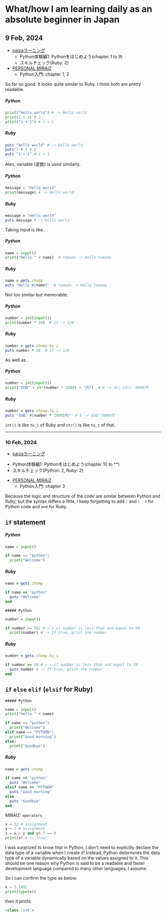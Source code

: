 # What/how I am learning daily as an absolute beginner in Japan

## 9 Feb, 2024
* [paizaラーニング](https://paiza.jp/ "paiza")
  - Python体験編1: Pythonをはじめよう(chapter 1 to 9)
  - スキルチェック(Ruby: 2)
* [PERSONAL MIRAIZ](https://miraiz-persol.jp/learning)
  - Python入門: chapter 1, 2


 So far so good.
 It looks quite similar to Ruby. I think both are pretty readable.

  ##### Python
  ```python
  print("Hello world") # -> Hello world
  print(1 + 1) # 2
  print("1 + 1") # 1 + 1
  ```
   ##### Ruby
  ```ruby
  puts "Hello world" # -> Hello world
  puts 1 + 1 # 2
  puts "1 + 1" # 1 + 1
  ```


 Also, variable (変数) is used similarly.

  ##### Python
  ```python
  message = "Hello world"
  print(message) # -> Hello world
  ```

   ##### Ruby
  ```ruby
  message = "Hello world"
  puts message # -> Hello world
  ``````


  Taking input is like..
  
  ##### Python
  ```python
  name = input()
  print("Hello " + name)  # Yamada -> Hello Yamada
  ```
   ##### Ruby
  ```ruby
  name = gets.chomp
  puts "Hello #{name}"  # Yamada -> Hello Yamada
  ```


  Not too similar but memorable.

  ##### Python
  ```python
  number = int(input())
  print(number * 10)  # 12 -> 120
  ```

   ##### Ruby
  ```ruby
  number = gets.chomp.to_i
  puts number * 10  # 12 -> 120
  ``````


  As well as..

  ##### Python
  ```python
  number = int(input())
  print("日給" + str(number * 1000) + "円")  # 8 -> おこづかい：8000円
  ```

   ##### Ruby
  ```ruby
  number = gets.chomp.to_i
  puts "日給：#{number * 1000}円"  # 8 -> 日給：8000円
  ```

  `int()` is like `to_i` of Ruby and `str()` is like `to_s` of that.

---

### 10 Feb, 2024
* [paizaラーニング](https://paiza.jp/ "paiza")
 - Python体験編1: Pythonをはじめよう(chapter 10 to **)
  - スキルチェック(Python: 2, Ruby: 2)
* [PERSONAL MIRAIZ](https://miraiz-persol.jp/learning)
  - Python入門: chapter 3

 Because the logic and structure of the code are similar between Python and Ruby, but the syntax differs a little, I keep forgetting to add `:` and `(  )` for Python code and `end` for Ruby.

 ## `if` statement

  ##### Python
  ```python
  name = input()

  if name == "python":
    print("Welcome")
  ```
   ##### Ruby
  ```ruby
  name = gets.chomp

  if name == "python"
    puts "Welcome"
  end
  ```

    ##### Python
  ```python
  number = input()

  if number >= 50: # =-> if number is less than and equal to 50
    print(number) # -> If true, print the number
  ```
   ##### Ruby
  ```ruby
  number = gets.chomp.to_i

  if number >= 50 # =-> if number is less than and equal to 50
    puts number # -> If true, print the number
  end
  ```

## `if` `else` `elif` (`elsif` for Ruby)
    ##### Python
  ```python
  name = input()
  print("Hello " + name)

  if name == "python":
    print("Welcome")
  elif name == "PYTHON":
    print("Good morning")
  else:
    print("Goodbye")
  ```
   ##### Ruby
  ```ruby
  name = gets.chomp

  if name == "python"
    puts "Welcome"
  elsif name == "PYTHON"
    puts "Good morning"
  else
    puts "Goodbye"
  end
  ```

  MIRAIZ: `operators`
  ```python
  x = 12 # assignment
  y = 2 # assignment
  z = x > y and y% 2 == 0
  print(z) # <- true!
  ```
  I was surprized to know that in Python, I don't need to explicitly declare the data type of a variable when I create it! Instead, Python determines the data type of a variable dynamically based on the values assigned to it. 
  This should be one reason why Python is said to be a readable and faster development language compared to many other languages, I assume.

  So I can confirm the type as below:
  ```python
  x = 3.1492
  print(type(x))
  ```
  then it prints
  ```python
  <class 'int'>
  ```